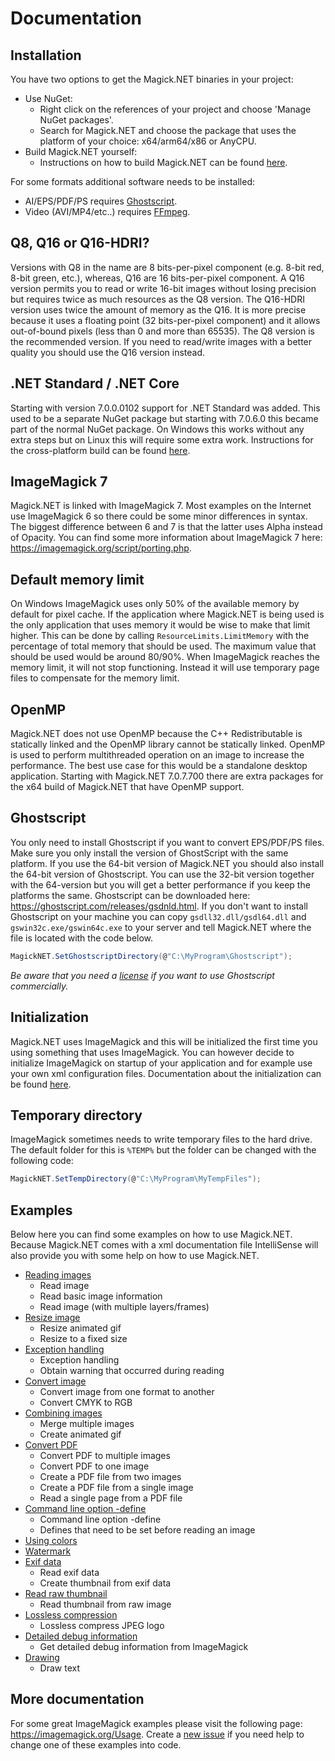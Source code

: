 # Documentation

## Installation

You have two options to get the Magick.NET binaries in your project:
- Use NuGet:
  - Right click on the references of your project and choose 'Manage NuGet packages'.
  - Search for Magick.NET and choose the package that uses the platform of your choice: x64/arm64/x86 or AnyCPU.
- Build Magick.NET yourself:
  - Instructions on how to build Magick.NET can be found [here](../Building.md).

For some formats additional software needs to be installed:
- AI/EPS/PDF/PS requires [Ghostscript](https://www.ghostscript.com/download/gsdnld.html).
- Video (AVI/MP4/etc..) requires [FFmpeg](https://ffmpeg.org/).

## Q8, Q16 or Q16-HDRI?

Versions with Q8 in the name are 8 bits-per-pixel component (e.g. 8-bit red, 8-bit green, etc.), whereas, Q16 are 16 bits-per-pixel component.
A Q16 version permits you to read or write 16-bit images without losing precision but requires twice as much resources as the Q8 version.
The Q16-HDRI version uses twice the amount of memory as the Q16. It is more precise because it uses a floating point (32 bits-per-pixel component)
and it allows out-of-bound pixels (less than 0 and more than 65535). The Q8 version is the recommended version. If you need to read/write images
with a better quality you should use the Q16 version instead.

## .NET Standard / .NET Core

Starting with version 7.0.0.0102 support for .NET Standard was added. This used to be a separate NuGet package but starting with 7.0.6.0
this became part of the normal NuGet package. On Windows this works without any extra steps but on Linux this will require some extra work.
Instructions for the cross-platform build can be found [here](CrossPlatform.md).

## ImageMagick 7

Magick.NET is linked with ImageMagick 7. Most examples on the Internet use ImageMagick 6 so there could be some minor differences in syntax.
The biggest difference between 6 and 7 is that the latter uses Alpha instead of Opacity. You can find some more information about ImageMagick 7
here: https://imagemagick.org/script/porting.php.

## Default memory limit

On Windows ImageMagick uses only 50% of the available memory by default for pixel cache. If the application where Magick.NET is being used is
the only application that uses memory it would be wise to make that limit higher. This can be done by calling `ResourceLimits.LimitMemory`
with the percentage of total memory that should be used. The maximum value that should be used would be around 80/90%. When ImageMagick reaches
the memory limit, it will not stop functioning. Instead it will use temporary page files to compensate for the memory limit.

## OpenMP

Magick.NET does not use OpenMP because the C++ Redistributable is statically linked and the OpenMP library cannot be statically linked. OpenMP is
used to perform multithreaded operation on an image to increase the performance. The best use case for this would be a standalone desktop application.
Starting with Magick.NET 7.0.7.700 there are extra packages for the x64 build of Magick.NET that have OpenMP support.

## Ghostscript

You only need to install Ghostscript if you want to convert EPS/PDF/PS files. Make sure you only install the version of GhostScript with the same
platform. If you use the 64-bit version of Magick.NET you should also install the 64-bit version of Ghostscript. You can use the 32-bit version
together with the 64-version but you will get a better performance if you keep the platforms the same. Ghostscript can be downloaded here:
https://ghostscript.com/releases/gsdnld.html. If you don't want to install Ghostscript on your machine you can copy `gsdll32.dll/gsdl64.dll` and
`gswin32c.exe/gswin64c.exe` to your server and tell Magick.NET where the file is located with the code below.

```C#
MagickNET.SetGhostscriptDirectory(@"C:\MyProgram\Ghostscript");
```

_Be aware that you need a [license](https://ghostscript.com/licensing/) if you want to use Ghostscript commercially._

## Initialization

Magick.NET uses ImageMagick and this will be initialized the first time you using something that uses ImageMagick. You can however decide to initialize ImageMagick on startup of your application and for example use your own xml configuration files. Documentation about the initialization can be found [here](Initialization.md).

## Temporary directory

ImageMagick sometimes needs to write temporary files to the hard drive. The default folder for this is `%TEMP%` but the folder can be changed with
the following code:

```C#
MagickNET.SetTempDirectory(@"C:\MyProgram\MyTempFiles");
```

## Examples

Below here you can find some examples on how to use Magick.NET. Because Magick.NET comes with a xml documentation file IntelliSense will also
provide you with some help on how to use Magick.NET.

- [Reading images](ReadingImages.md)
  - Read image
  - Read basic image information
  - Read image (with multiple layers/frames)
- [Resize image](ResizeImage.md)
  - Resize animated gif
  - Resize to a fixed size
- [Exception handling](ExceptionHandling.md)
  - Exception handling
  - Obtain warning that occurred during reading
- [Convert image](ConvertImage.md)
  - Convert image from one format to another
  - Convert CMYK to RGB
- [Combining images](CombiningImages.md)
  - Merge multiple images
  - Create animated gif
- [Convert PDF](ConvertPDF.md)
  - Convert PDF to multiple images
  - Convert PDF to one image
  - Create a PDF file from two images
  - Create a PDF file from a single image
  - Read a single page from a PDF file
- [Command line option -define](Defines.md)
  - Command line option -define
  - Defines that need to be set before reading an image
- [Using colors](UsingColors.md)
- [Watermark](Watermark.md)
- [Exif data](ExifData.md)
  - Read exif data
  - Create thumbnail from exif data
- [Read raw thumbnail](ReadRawThumbnail.md)
  - Read thumbnail from raw image
- [Lossless compression](LosslessCompression.md)
  - Lossless compress JPEG logo
- [Detailed debug information](DetailedDebugInformation.md)
  - Get detailed debug information from ImageMagick
- [Drawing](Drawing.md)
  - Draw text

## More documentation
For some great ImageMagick examples please visit the following page: https://imagemagick.org/Usage. Create a [new issue](https://github.com/dlemstra/Magick.NET/issues)
if you need help to change one of these examples into code.

